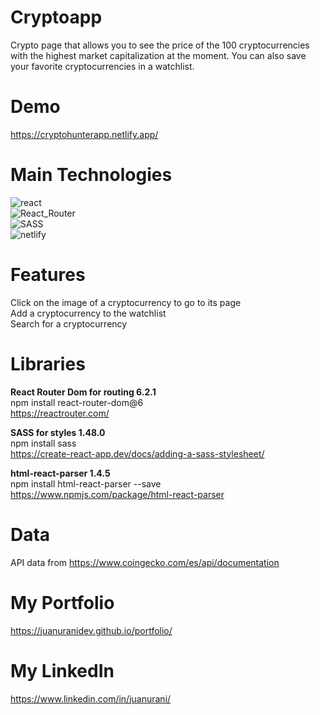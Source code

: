 # Cryptoapp
Crypto page that allows you to see the price of the 100 cryptocurrencies with the highest market capitalization at the moment. You can also save your favorite cryptocurrencies in a watchlist.

# Demo
https://cryptohunterapp.netlify.app/

# Main Technologies
<img src="https://img.shields.io/badge/react-%2320232a.svg?style=for-the-badge&logo=react&logoColor=%2361DAFB" alt="react"><br>
<img src="https://img.shields.io/badge/React_Router-CA4245?style=for-the-badge&logo=react-router&logoColor=white" alt="React_Router"><br>
<img src="https://img.shields.io/badge/SASS-hotpink.svg?style=for-the-badge&logo=SASS&logoColor=white" alt="SASS"><br>
<img src="https://img.shields.io/badge/netlify-%23000000.svg?style=for-the-badge&logo=netlify&logoColor=#00C7B7" alt="netlify">

# Features
Click on the image of a cryptocurrency to go to its page<br>
Add a cryptocurrency to the watchlist<br>
Search for a cryptocurrency

# Libraries
**React Router Dom for routing 6.2.1**<br>
npm install react-router-dom@6<br>
https://reactrouter.com/

**SASS for styles 1.48.0**<br>
npm install sass<br>
https://create-react-app.dev/docs/adding-a-sass-stylesheet/

**html-react-parser 1.4.5**<br>
npm install html-react-parser --save<br>
https://www.npmjs.com/package/html-react-parser

# Data
API data from https://www.coingecko.com/es/api/documentation

# My Portfolio
https://juanuranidev.github.io/portfolio/

# My LinkedIn
https://www.linkedin.com/in/juanurani/